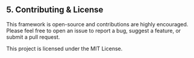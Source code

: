 ## 5. Contributing & License

This framework is open-source and contributions are highly encouraged. Please feel free to open an issue to report a bug, suggest a feature, or submit a pull request.

This project is licensed under the MIT License.